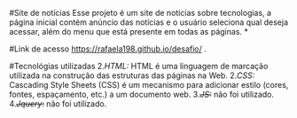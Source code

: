#Site de notícias
Esse projeto é um site de notícias sobre tecnologias, a página inicial contém anúncio das notícias e o usuário seleciona qual deseja acessar, além do menu que está presente em todas as páginas. *

#Link de acesso
 https://rafaela198.github.io/desafio/ .


#Tecnológias utilizadas
2.*HTML:* HTML é uma linguagem de marcação utilizada na construção das estruturas das páginas na Web.
2.*CSS:* Cascading Style Sheets (CSS) é um mecanismo para adicionar estilo (cores, fontes, espaçamento, etc.) a um documento web.
 3.~~*JS:*~~ não foi utilizado.
 4.~~*Jquery:*~~ não foi utilizado.
